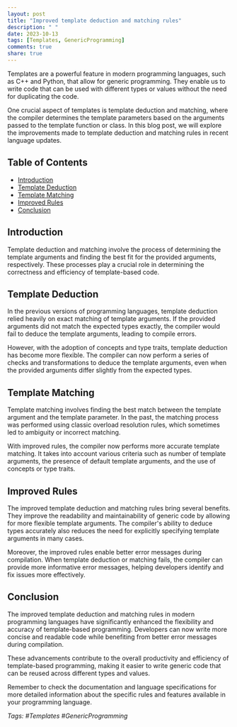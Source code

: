 ```yaml
---
layout: post
title: "Improved template deduction and matching rules"
description: " "
date: 2023-10-13
tags: [Templates, GenericProgramming]
comments: true
share: true
---
```


Templates are a powerful feature in modern programming languages, such as C++ and Python, that allow for generic programming. They enable us to write code that can be used with different types or values without the need for duplicating the code.

One crucial aspect of templates is template deduction and matching, where the compiler determines the template parameters based on the arguments passed to the template function or class. In this blog post, we will explore the improvements made to template deduction and matching rules in recent language updates.

## Table of Contents
- [Introduction](#introduction)
- [Template Deduction](#template-deduction)
- [Template Matching](#template-matching)
- [Improved Rules](#improved-rules)
- [Conclusion](#conclusion)

## Introduction
Template deduction and matching involve the process of determining the template arguments and finding the best fit for the provided arguments, respectively. These processes play a crucial role in determining the correctness and efficiency of template-based code.

## Template Deduction
In the previous versions of programming languages, template deduction relied heavily on exact matching of template arguments. If the provided arguments did not match the expected types exactly, the compiler would fail to deduce the template arguments, leading to compile errors.

However, with the adoption of concepts and type traits, template deduction has become more flexible. The compiler can now perform a series of checks and transformations to deduce the template arguments, even when the provided arguments differ slightly from the expected types.

## Template Matching
Template matching involves finding the best match between the template argument and the template parameter. In the past, the matching process was performed using classic overload resolution rules, which sometimes led to ambiguity or incorrect matching.

With improved rules, the compiler now performs more accurate template matching. It takes into account various criteria such as number of template arguments, the presence of default template arguments, and the use of concepts or type traits.

## Improved Rules
The improved template deduction and matching rules bring several benefits. They improve the readability and maintainability of generic code by allowing for more flexible template arguments. The compiler's ability to deduce types accurately also reduces the need for explicitly specifying template arguments in many cases.

Moreover, the improved rules enable better error messages during compilation. When template deduction or matching fails, the compiler can provide more informative error messages, helping developers identify and fix issues more effectively.

## Conclusion
The improved template deduction and matching rules in modern programming languages have significantly enhanced the flexibility and accuracy of template-based programming. Developers can now write more concise and readable code while benefiting from better error messages during compilation.

These advancements contribute to the overall productivity and efficiency of template-based programming, making it easier to write generic code that can be reused across different types and values.

Remember to check the documentation and language specifications for more detailed information about the specific rules and features available in your programming language.

*Tags: #Templates #GenericProgramming*